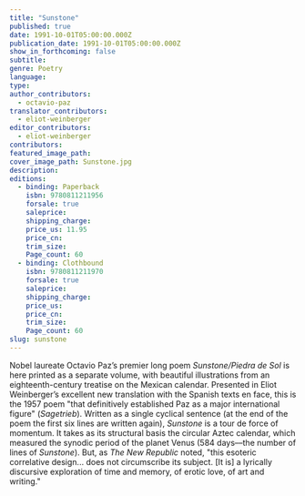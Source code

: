 ```yaml
---
title: "Sunstone"
published: true
date: 1991-10-01T05:00:00.000Z
publication_date: 1991-10-01T05:00:00.000Z
show_in_forthcoming: false
subtitle:
genre: Poetry
language:
type:
author_contributors:
  - octavio-paz
translator_contributors:
  - eliot-weinberger
editor_contributors:
  - eliot-weinberger
contributors:
featured_image_path:
cover_image_path: Sunstone.jpg
description:
editions:
  - binding: Paperback
    isbn: 9780811211956
    forsale: true
    saleprice:
    shipping_charge:
    price_us: 11.95
    price_cn:
    trim_size:
    Page_count: 60
  - binding: Clothbound
    isbn: 9780811211970
    forsale: true
    saleprice:
    shipping_charge:
    price_us:
    price_cn:
    trim_size:
    Page_count: 60
slug: sunstone
---
```


Nobel laureate Octavio Paz’s premier long poem _Sunstone/Piedra de Sol_ is here printed as a separate volume, with beautiful illustrations from an eighteenth-century treatise on the Mexican calendar. Presented in Eliot Weinberger’s excellent new translation with the Spanish texts en face, this is the 1957 poem "that definitively established Paz as a major international figure" (_Sagetrieb_). Written as a single cyclical sentence (at the end of the poem the first six lines are written again), _Sunstone_ is a tour de force of momentum. It takes as its structural basis the circular Aztec calendar, which measured the synodic period of the planet Venus (584 days––the number of lines of _Sunstone_). But, as _The New Republic_ noted, "this esoteric correlative design... does not circumscribe its subject. [It is] a lyrically discursive exploration of time and memory, of erotic love, of art and writing."

